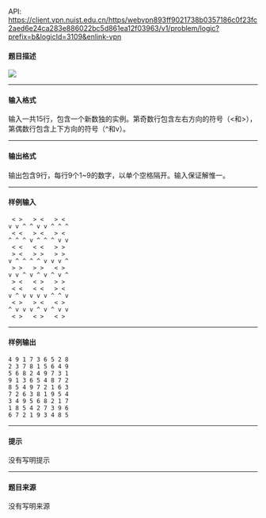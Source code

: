 API: https://client.vpn.nuist.edu.cn/https/webvpn893ff9021738b0357186c0f23fc2aed6e24ca283e886022bc5d861ea12f03963/v1/problem/logic?prefix=b&logicId=3109&enlink-vpn

#### 题目描述

![](../file/3109_0.jpg)

---

#### 输入格式

输入一共15行，包含一个新数独的实例。第奇数行包含左右方向的符号（<和>），第偶数行包含上下方向的符号（^和v）。

---

#### 输出格式

输出包含9行，每行9个1~9的数字，以单个空格隔开。输入保证解惟一。

---

#### 样例输入
```
 < >   > <   > < 
v v ^ ^ v v ^ ^ ^
 < <   > <   > < 
^ ^ ^ v ^ ^ ^ v v
 < <   < <   > > 
 > <   > >   > > 
v ^ ^ ^ ^ v v v ^
 > >   > >   < > 
v v ^ v ^ v ^ v ^
 > <   < >   > > 
 < <   < <   > < 
v ^ v v v v ^ ^ v
 < >   > <   < > 
^ v v v ^ v ^ v v
 < >   < >   < > 

```

---

#### 样例输出
```
4 9 1 7 3 6 5 2 8
2 3 7 8 1 5 6 4 9
5 6 8 2 4 9 7 3 1
9 1 3 6 5 4 8 7 2
8 5 4 9 7 2 1 6 3
7 2 6 3 8 1 9 5 4
3 4 9 5 6 8 2 1 7
1 8 5 4 2 7 3 9 6
6 7 2 1 9 3 4 8 5

```

---

#### 提示

没有写明提示

---

#### 题目来源

没有写明来源